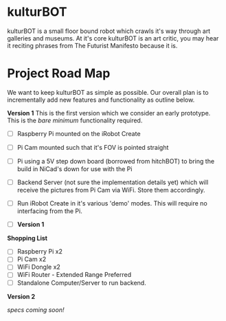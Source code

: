 kulturBOT
=========

kulturBOT is a small floor bound robot which crawls it's way through art galleries and museums. At it's core kulturBOT is an art critic, you may hear it reciting phrases from The Futurist Manifesto because it is.

Project Road Map
=========

We want to keep kulturBOT as simple as possible. Our overall plan is to incrementally add new features and functionality as outline below.

**Version 1**
This is the first version which we consider an early prototype. This is the *bare minimum* functionality required.

- [ ] Raspberry Pi mounted on the iRobot Create
- [ ] Pi Cam mounted such that it's FOV is pointed straight
- [ ] Pi using a 5V step down board (borrowed from hitchBOT) to bring the build in NiCad's down for use with the Pi
- [ ] Backend Server (not sure the implementation details yet) which will receive the pictures from Pi Cam via WiFi. Store them accordingly.
- [ ] Run iRobot Create in it's various 'demo' modes. This will require no interfacing from the Pi.

- [ ] **Version 1**

**Shopping List**

- [ ] Raspberry Pi x2
- [ ] Pi Cam x2
- [ ] WiFi Dongle x2
- [ ] WiFi Router - Extended Range Preferred
- [ ] Standalone Computer/Server to run backend.

**Version 2**

*specs coming soon!*
